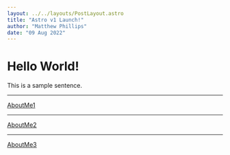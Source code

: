 ```yaml
---
layout: ../../layouts/PostLayout.astro
title: "Astro v1 Launch!"
author: "Matthew Phillips"
date: "09 Aug 2022"
---
```


# Hello World!

This is a sample sentence.

---
[AboutMe1](/ports/about/AboutMe)


---
[AboutMe2](../about/AboutMe)

---
[AboutMe3](./about/AboutMe)
